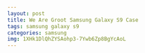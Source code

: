 ```yaml
---
layout: post
title: We Are Groot Samsung Galaxy S9 Case
tags: samsung galaxy s9
categories: samsung
img: 1XHk1DlQhZYSAohp3-7Ywb6Zp8BgYcAoL
---
```

